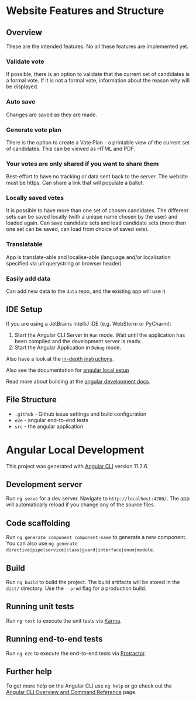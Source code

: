 # Website Features and Structure

## Overview

These are the intended features. No all these features are implemented yet.

### Validate vote

If possible, there is an option to validate that the current set of candidates is a formal vote. If it is not a formal
vote, information about the reason why will be displayed.

### Auto save

Changes are saved as they are made.

### Generate vote plan

There is the option to create a Vote Plan - a printable view of the current set of candidates. This can be viewed as
HTML and PDF.

### Your votes are only shared if you want to share them

Best-effort to have no tracking or data sent back to the server.
The website must be https.
Can share a link that will populate a ballot.

### Locally saved votes

It is possible to have more than one set of chosen candidates. The different sets can be saved locally (with a unique
name chosen by the user) and loaded again. Can save candidate sets and load candidate sets (more than one set can be
saved, can load from choice of saved sets).

### Translatable

App is translate-able and localise-able (language and/or localisation specified via url querystring or browser header)

### Easily add data

Can add new data to the `data` repo, and the existing app will use it


## IDE Setup

If you are using a JetBrains IntelliJ IDE (e.g. WebStorm or PyCharm):

1. Start the Angular CLI Server in `Run` mode. Wait until the application has been compiled and the development server
   is ready.
2. Start the Angular Application in `Debug` mode.

Also have a look at the [in-depth instructions](https://www.jetbrains.com/help/idea/angular.html).

Also see the documentation for [angular local setup](https://angular.io/guide/setup-local)

Read more about building at the [angular development docs](https://angular.io/guide/build).

## File Structure

- `.github` - Github issue settings and build configuration
- `e2e` - angular end-to-end tests
- `src` - the angular application


# Angular Local Development

This project was generated with [Angular CLI](https://github.com/angular/angular-cli) version 11.2.6.

## Development server

Run `ng serve` for a dev server. Navigate to `http://localhost:4200/`. The app will automatically reload if you change any of the source files.

## Code scaffolding

Run `ng generate component component-name` to generate a new component. You can also use `ng generate directive|pipe|service|class|guard|interface|enum|module`.

## Build

Run `ng build` to build the project. The build artifacts will be stored in the `dist/` directory. Use the `--prod` flag for a production build.

## Running unit tests

Run `ng test` to execute the unit tests via [Karma](https://karma-runner.github.io).

## Running end-to-end tests

Run `ng e2e` to execute the end-to-end tests via [Protractor](http://www.protractortest.org/).

## Further help

To get more help on the Angular CLI use `ng help` or go check out the [Angular CLI Overview and Command Reference](https://angular.io/cli) page.


